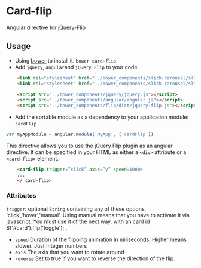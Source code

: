Card-flip
======================
Angular directive for [jQuery-Flip](https://nnattawat.github.io/flip/)

Usage
-----

- Using [bower](http://bower.io/) to install it. `bower card-flip`
- Add `jquery`, `angular`and `jQuery Flip` to your code.

```html
    <link rel="stylesheet" href="../bower_components/slick-carousel/slick/slick.css">
    <link rel="stylesheet" href="../bower_components/slick-carousel/slick/slick-theme.css">
    
    <script src="../bower_components/jquery/jquery.js"></script>
    <script src="../bower_components/angular/angular.js"></script>
    <script src="../bower_components/flip/dist/jquery.flip.js"></script>
```

- Add the sortable module as a dependency to your application module: `cardFlip`

```js
var myAppModule = angular.module('MyApp', ['cardFlip'])
```

This directive allows you to use the jQuery Flip plugin as
an angular directive. It can be specified in your HTML
as either a `<div>` attribute or a `<card-flip>` element.

```html
    <card-flip trigger=”click” axis=”y” speed=1000>
    ...
    </ card-flip>
```

### Attributes ###
`trigger`: optional `String` containing any of these options. 'click','hover','manual'. Using manual means that you have to activate it via javascript. You must use it of the next way, with an card id $('#card').flip('toggle'); .
 - `speed` Duration of the flipping animation in miliseconds. Higher means slower. Just Integer numbers
 - `axis` The axis that you want to rotate around
 - `reverse` Set to true if you want to reverse the direction of the flip.

